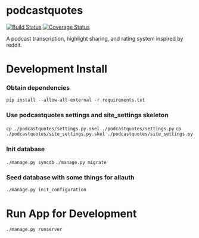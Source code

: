 podcastquotes
=============
[![Build Status](https://travis-ci.org/podcastquotes/podcastquotes.svg?branch=master)](https://travis-ci.org/podcastquotes/podcastquotes)
[![Coverage Status](https://coveralls.io/repos/podcastquotes/podcastquotes/badge.png?branch=master)](https://coveralls.io/r/podcastquotes/podcastquotes?branch=master)

A podcast transcription, highlight sharing, and rating system inspired by reddit.


Development Install
===================

### Obtain dependencies
```pip install --allow-all-external -r requirements.txt```

### Use podcastquotes settings and site_settings skeleton
```cp ./podcastquotes/settings.py.skel ./podcastquotes/settings.py```
```cp ./podcastquotes/site_settings.py.skel ./podcastquotes/site_settings.py```

### Init database
```./manage.py syncdb```
```./manage.py migrate```

### Seed database with some things for allauth
```./manage.py init_configuration```

Run App for Development
=======================
```./manage.py runserver```

